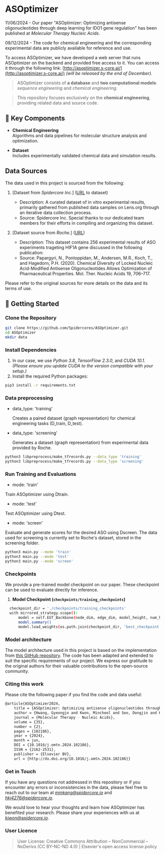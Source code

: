 # ASOptimizer

11/06/2024 - Our paper "ASOptimizer: Optimizing antisense oligonucleotides through deep learning for IDO1 gene regulation" has been published at *Molecular Therapy Nucleic Acids*.

09/12/2024 - The code for chemical engineering and the corresponding experimental data are publicly available for reference and use.

To access ASOptimizer, we have developed a web server that runs ASOptimizer on the backend and provided free access to it.
You can access it through the following link: [http://asoptimizer.s-core.ai/](http://asoptimizer.s-core.ai/) *(will be released by the end of December).*


> ASOptimizer consists of **a database** and **two computational models**: *sequence engineering* and *chemical engineering*.

> This repository focuses exclusively on the **chemical engineering**, providing related data and source code.

## 📂 Key Components

- **Chemical Engineering**  
  Algorithms and data pipelines for molecular structure analysis and optimization.

- **Dataset**  
  Includes experimentally validated chemical data and simulation results.

## Data Sources
The data used in this project is sourced from the following:

1. [Dataset from *Spidercore Inc.*] ([URL](https://github.com/Spidercores/ASOptimizer/tree/main/dataset) to dataset)  
   - Description: A curated dataset of in vitro experimental results, primarily gathered from published data samples on Lens.org through an iterative data collection process.
   - Source: Spidercore Inc. Special thanks to our dedicated team members for their efforts in compiling and organizing this dataset.  

2. [Dataset source from *Roche.*] ([URL](https://www.sciencedirect.com/science/article/pii/S2162253119304068))  
   - Description: This dataset contains 256 experimental results of ASO experiments trageting HIF1A gene discussed in the following publication:
   - Source: Papargyri, N., Pontoppidan, M., Andersen, M.R., Koch, T., and Hagedorn, P.H.
(2020). Chemical Diversity of Locked Nucleic Acid-Modified Antisense
Oligonucleotides Allows Optimization of Pharmaceutical Properties. Mol. Ther.
Nucleic Acids 19, 706–717.


Please refer to the original sources for more details on the data and its terms of use.

## 🚀 Getting Started

### Clone the Repository
```bash
git clone https://github.com/Spidercores/ASOptimizer.git
cd ASOptimizer
mkdir data
```

###  Install Dependencies
1. In our case, we use *Python 3.8*, *TensorFlow 2.3.0*, and *CUDA 10.1*. 
*(Please ensure you update CUDA to the version compatible with your setup.)*
2. Install the required Python packages:

```bash
pip3 install -r requirements.txt
```

### Data preprocessing
- data_type: 'training'

  Creates a paired dataset (graph representation) for chemical engineering tasks (D_train, D_test).

- data_type: 'screening'
  
  Generates a dataset (graph representation) from experimental data provided by Roche.
  
```bash
python3 libpreprocess/make_tfrecords.py --data_type 'training'
python3 libpreprocess/make_tfrecords.py --data_type 'screening'
```

### Run Training and Evaluations

- mode: 'train'

Train ASOptimizer using Dtrain.

- mode: 'test'

Test ASOptimizer using Dtest.

- mode: 'screen'

Evaluate and generate scores for the desired ASO using Dscreen. The data used for screening is currently set to Roche's dataset, stored in the screening folder.

```bash
python3 main.py --mode 'train'
python3 main.py --mode 'test'
python3 main.py --mode 'screen'
```

### Checkpoints
We provide a pre-trained model checkpoint on our paper. These checkpoint can be used to evaluate directly for inference.  

1. **Model Checkpoint (`checkpoints/training_checkpoints`)**  
```bash
  checkpoint_dir = './checkpoints/training_checkpoints'
  with mirrored_strategy.scope():
      model = self.EGT_Backbone(node_dim, edge_dim, model_height, num_head, num_vnode,max_length)
      model.summary()
      model.load_weights(os.path.join(checkpoint_dir, 'best_checkpoint'))
```

### Model architecture

The model architecture used in this project is based on the implementation from [this GitHub repository](https://github.com/shamim-hussain/egt). The code has been adapted and extended to suit the specific requirements of our project.
We express our gratitude to the original authors for their valuable contributions to the open-source community.

### Citing this work
Please cite the following paper if you find the code and data useful:
```bash
@article{ASOptimizer2024, 
    title = {ASOptimizer: Optimizing antisense oligonucleotides through deep learning for IDO1 gene regulation}, 
    author = {Hwang, Gyeongjo and Kwon, Mincheol and Seo, Dongjin and Kim, Dae Hoon and Lee, Daehwan and Lee, Kiwon and Kim, Eunyoung and Kang, Mingeun and Ryu, Jin-Hyeob}, 
    journal = {Molecular Therapy - Nucleic Acids}, 
    volume = {35}, 
    number = {2}, 
    pages = {102186}, 
    year = {2024}, 
    month = jun, 
    DOI = {10.1016/j.omtn.2024.102186}, 
    ISSN = {2162-2531}, 
    publisher = {Elsevier BV}, 
    url = {http://dx.doi.org/10.1016/j.omtn.2024.102186}}   
```

### Get in Touch
If you have any questions not addressed in this repository or if you encounter any errors or inconsistencies in the data, please feel free to reach out to our team at *minkang@spidercore.io* and *hkj4276@spidercore.io*.

We would love to hear your thoughts and learn how ASOptimizer has benefited your research. Please share your experiences with us at *kiwon@spidercore.io*.

### User Licence
> User License: Creative Commons Attribution – NonCommercial – NoDerivs (CC BY-NC-ND 4.0) | Elsevier's open access license policy